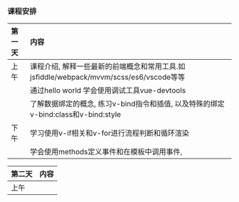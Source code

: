 ### 课程安排

| **第一天** | **内容** |
| :--- | :--- |
| 上午 | 课程介绍, 解释一些最新的前端概念和常用工具.如jsfiddle/webpack/mvvm/scss/es6/vscode等等 |
|  | 通过hello world 学会使用调试工具vue-devtools |
|  | 了解数据绑定的概念, 练习v-bind指令和插值, 以及特殊的绑定v-bind:class和v-bind:style |
| 下午 | 学习使用v-if相关和v-for进行流程判断和循环渲染 |
|  | 学会使用methods定义事件和在模板中调用事件, |

| **第二天** | 内容 |
| :--- | :--- |
| 上午 |  |



